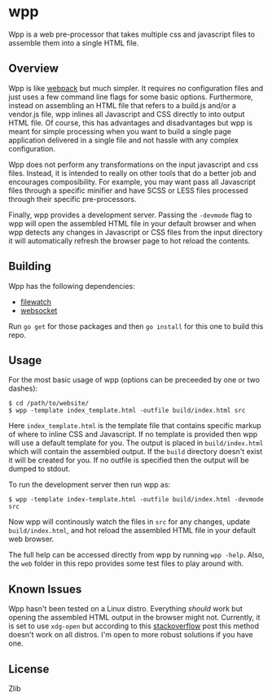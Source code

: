 wpp
===

Wpp is a web pre-processor that takes multiple css and javascript
files to assemble them into a single HTML file.

Overview
--------

Wpp is like [webpack](https://webpack.js.org) but much simpler.  It
requires no configuration files and just uses a few command line flags
for some basic options.  Furthermore, instead on assembling an HTML
file that refers to a build.js and/or a vendor.js file, wpp inlines
all Javascript and CSS directly to into output HTML file.  Of course,
this has advantages and disadvantages but wpp is meant for simple
processing when you want to build a single page application delivered
in a single file and not hassle with any complex configuration.

Wpp does not perform any transformations on the input javascript and
css files.  Instead, it is intended to really on other tools that do
a better job and encourages composibility.  For example, you may want
pass all Javascript files through a specific minifier and have SCSS
or LESS files processed through their specific pre-processors.

Finally, wpp provides a development server.  Passing the `-devmode`
flag to wpp will open the assembled HTML file in your default browser
and when wpp detects any changes in Javascript or CSS files from the
input directory it will automatically refresh the browser page to
hot reload the contents.

Building
--------

Wpp has the following dependencies:

* [filewatch](https://www.github.com/0xABAD/filewatch)
* [websocket](https://www.github.com/gorilla/websocket)

Run `go get` for those packages and then `go install` for this one to
build this repo.

Usage
-----

For the most basic usage of wpp (options can be preceeded by one or
two dashes):

```
$ cd /path/to/website/
$ wpp -template index_template.html -outfile build/index.html src
```

Here `index_template.html` is the template file that contains specific
markup of where to inline CSS and Javascript.  If no template is
provided then wpp will use a default template for you.  The output is
placed in `build/index.html` which will contain the assembled output.
If the `build` directory doesn't exist it will be created for you.  If
no outfile is specified then the output will be dumped to stdout.

To run the development server then run wpp as:

```
$ wpp -template index-template.html -outfile build/index.html -devmode src
```

Now wpp will continously watch the files in `src` for any changes,
update `build/index.html`, and hot reload the assembled HTML file in
your default web browser.

The full help can be accessed directly from wpp by running `wpp -help`.  Also,
the `web` folder in this repo provides some test files to play around with.

Known Issues
------------

Wpp hasn't been tested on a Linux distro.  Everything *should* work
but opening the assembled HTML output in the browser might not.
Currently, it is set to use `xdg-open` but according to this
[stackoverflow](https://stackoverflow.com/questions/5116473/linux-command-to-open-url-in-default-browser)
post this method doesn't work on all distros.  I'm open to more robust
solutions if you have one.

License
-------

Zlib
